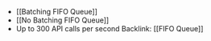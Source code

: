 - [[Batching FIFO Queue]]
- [[No Batching FIFO Queue]]
- Up to 300 API calls per second
Backlink: [[FIFO Queue]]